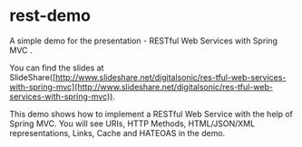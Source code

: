 rest-demo
=========

A simple demo for the presentation - RESTful Web Services with Spring MVC .

You can find the slides at SlideShare([http://www.slideshare.net/digitalsonic/res-tful-web-services-with-spring-mvc](http://www.slideshare.net/digitalsonic/res-tful-web-services-with-spring-mvc)).

This demo shows how to implement a RESTful Web Service with the help of Spring MVC. 
You will see URIs, HTTP Methods, HTML/JSON/XML representations, Links, Cache and HATEOAS in the demo.
